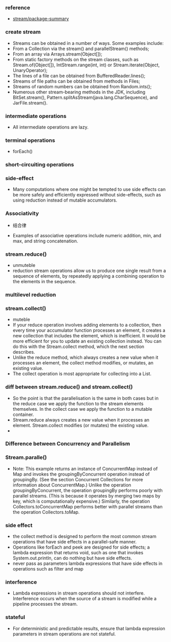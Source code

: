 ### reference 
- [stream/package-summary](https://docs.oracle.com/javase/8/docs/api/java/util/stream/package-summary.html)

### create stream
- Streams can be obtained in a number of ways. Some examples include:
- From a Collection via the stream() and parallelStream() methods;
- From an array via Arrays.stream(Object[]);
- From static factory methods on the stream classes, such as Stream.of(Object[]), IntStream.range(int, int) or Stream.iterate(Object, UnaryOperator);
- The lines of a file can be obtained from BufferedReader.lines();
- Streams of file paths can be obtained from methods in Files;
- Streams of random numbers can be obtained from Random.ints();
- Numerous other stream-bearing methods in the JDK, including BitSet.stream(), Pattern.splitAsStream(java.lang.CharSequence), and JarFile.stream().


### intermediate operations
- All intermediate operations are lazy.

### terminal operations
-  forEach()

### short-circuiting operations

### side-effect
- Many computations where one might be tempted to use side effects can be more safely and efficiently expressed without side-effects, such as using reduction instead of mutable accumulators. 

### Associativity
- 结合律

- Examples of associative operations include numeric addition, min, and max, and string concatenation.
### stream.reduce()
- unmuteble
- reduction stream operations allow us to produce one single result from a sequence of elements, by repeatedly applying a combining operation to the elements in the sequence.

### multilevel reduction

### stream.collect()
- muteble
- If your reduce operation involves adding elements to a collection, then every time your accumulator function processes an element, it creates a new collection that includes the element, which is inefficient. It would be more efficient for you to update an existing collection instead. You can do this with the Stream.collect method, which the next section describes.
- Unlike the reduce method, which always creates a new value when it processes an element, the collect method modifies, or mutates, an existing value.
- The collect operation is most appropriate for collecting into a List.

### diff between stream.reduce() and stream.collect()
- So the point is that the parallelisation is the same in both cases but in the reduce case we apply the function to the stream elements themselves. In the collect case we apply the function to a mutable container.
- Stream.reduce always creates a new value when it processes an element. Stream.collect modifies (or mutates) the existing value.
- 
### Difference between Concurrency and Parallelism

### Stream.paralle()
- Note: This example returns an instance of ConcurrentMap instead of Map and invokes the groupingByConcurrent operation instead of groupingBy. (See the section Concurrent Collections for more information about ConcurrentMap.) Unlike the operation groupingByConcurrent, the operation groupingBy performs poorly with parallel streams. (This is because it operates by merging two maps by key, which is computationally expensive.) Similarly, the operation Collectors.toConcurrentMap performs better with parallel streams than the operation Collectors.toMap.
### side effect
- the collect method is designed to perform the most common stream operations that have side effects in a parallel-safe manner.
- Operations like forEach and peek are designed for side effects; a lambda expression that returns void, such as one that invokes System.out.println, can do nothing but have side effects.
- never pass as parameters lambda expressions that have side effects in operations such as filter and map
### interference
- Lambda expressions in stream operations should not interfere. Interference occurs when the source of a stream is modified while a pipeline processes the stream.
### stateful
- For deterministic and predictable results, ensure that lambda expression parameters in stream operations are not stateful.

